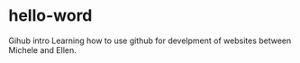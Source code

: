 # hello-word
Gihub intro
Learning how to use github for develpment of websites between Michele and Ellen.
